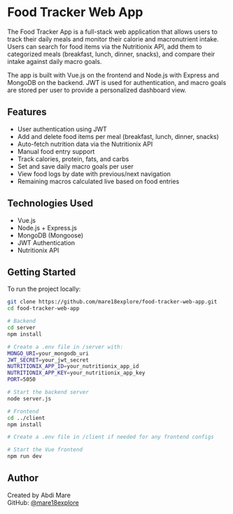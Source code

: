 # Food Tracker Web App

The Food Tracker App is a full-stack web application that allows users to track their daily meals and monitor their calorie and macronutrient intake. Users can search for food items via the Nutritionix API, add them to categorized meals (breakfast, lunch, dinner, snacks), and compare their intake against daily macro goals.

The app is built with Vue.js on the frontend and Node.js with Express and MongoDB on the backend. JWT is used for authentication, and macro goals are stored per user to provide a personalized dashboard view.

## Features

- User authentication using JWT
- Add and delete food items per meal (breakfast, lunch, dinner, snacks)
- Auto-fetch nutrition data via the Nutritionix API
- Manual food entry support
- Track calories, protein, fats, and carbs
- Set and save daily macro goals per user
- View food logs by date with previous/next navigation
- Remaining macros calculated live based on food entries

## Technologies Used

- Vue.js
- Node.js + Express.js
- MongoDB (Mongoose)
- JWT Authentication
- Nutritionix API

## Getting Started

To run the project locally:

```bash
git clone https://github.com/mare18explore/food-tracker-web-app.git
cd food-tracker-web-app

# Backend
cd server
npm install

# Create a .env file in /server with:
MONGO_URI=your_mongodb_uri
JWT_SECRET=your_jwt_secret
NUTRITIONIX_APP_ID=your_nutritionix_app_id
NUTRITIONIX_APP_KEY=your_nutritionix_app_key
PORT=5050

# Start the backend server
node server.js
```

```bash
# Frontend
cd ../client
npm install

# Create a .env file in /client if needed for any frontend configs

# Start the Vue frontend
npm run dev
```

## Author
Created by Abdi Mare  
GitHub: [@mare18explore](https://github.com/mare18explore)
